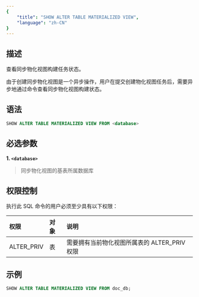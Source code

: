 ```yaml
---
{
    "title": "SHOW ALTER TABLE MATERIALIZED VIEW",
    "language": "zh-CN"
}
---
```


## 描述

查看同步物化视图构建任务状态。

由于创建同步物化视图是一个异步操作，用户在提交创建物化视图任务后，需要异步地通过命令查看同步物化视图构建状态。

## 语法

```sql
SHOW ALTER TABLE MATERIALIZED VIEW FROM <database>
```

## 必选参数

**1. `<database>`**

> 同步物化视图的基表所属数据库

## 权限控制

执行此 SQL 命令的用户必须至少具有以下权限：

| 权限 | 对象  | 说明                              |
| :---------------- | :------------- | :------------------------------------------- |
| ALTER_PRIV        | 表    | 需要拥有当前物化视图所属表的 ALTER_PRIV 权限 |

## 示例

```sql
SHOW ALTER TABLE MATERIALIZED VIEW FROM doc_db;
```